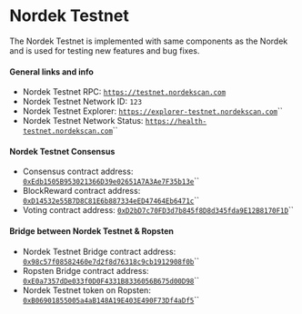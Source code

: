 # Nordek Testnet

The Nordek Testnet is implemented with same components as the Nordek and is used for testing new features and bug fixes.

#### General links and info

* Nordek Testnet RPC: [`https://testnet.nordekscan.com`](https://testnet.nordekscan.com)
* Nordek Testnet Network ID: `123`
* Nordek Testnet Explorer: [`https://explorer-testnet.nordekscan.com`](https://explorer-testnet.nordekscan.com)\`\`
* Nordek Testnet Network Status: [`https://health-testnet.nordekscan.com`](https://health-testnet.nordekscan.com)\`\`

#### Nordek Testnet Consensus

* Consensus contract address: [`0xEdb1505B953021366D39e02651A7A3Ae7F35b13e`](https://explorer-testnet.nordekscan.com/address/0xedb1505b953021366d39e02651a7a3ae7f35b13e)\`\`
* BlockReward contract address: [`0xD14532e55B7D8C81E6b887334eED47464Eb6471c`](https://explorer-testnet.nordekscan.com/address/0xd14532e55b7d8c81e6b887334eed47464eb6471c)\`\`
* Voting contract address: [`0xD2bD7c70FD3d7b845f8D8d345fda9E12B8170F1D`](https://explorer-testnet.nordekscan.com/address/0xd2bd7c70fd3d7b845f8d8d345fda9e12b8170f1d)\`\`

#### Bridge between Nordek Testnet & Ropsten

* Nordek Testnet Bridge contract address: [`0x98c57f08582460e7d2f8d76318c9cb1912908f0b`](https://explorer-testnet.nordekscan.com/address/0x98c57f08582460e7d2f8d76318c9cb1912908f0b)\`\`
* Ropsten Bridge contract address: [`0xE0a7357dDe033f0D0F4331B8336056B675d00D98`](https://ropsten.etherscan.io/address/0xe0a7357dde033f0d0f4331b8336056b675d00d98)\`\`
* Nordek Testnet token on Ropsten: [`0xB06901855005a4aB148A19E403E490F73Df4aDf5`](https://ropsten.etherscan.io/token/0xb06901855005a4ab148a19e403e490f73df4adf5)\`\`

